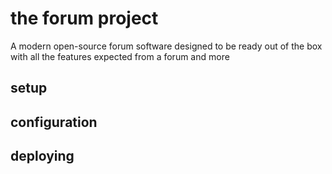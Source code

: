 # the forum project

A modern open-source forum software designed to be ready out of the box with all the features expected from a forum and more

## setup

## configuration

## deploying